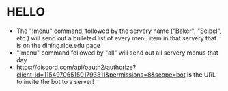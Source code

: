 # HELLO
- The "!menu" command, followed by the servery name ("Baker", "Seibel", etc.) will send out a bulleted list of every menu item in that servery that is on the dining.rice.edu page
- "!menu" command followed by "all" will send out all servery menus that day
- https://discord.com/api/oauth2/authorize?client_id=1154970651501793311&permissions=8&scope=bot is the URL to invite the bot to a server!